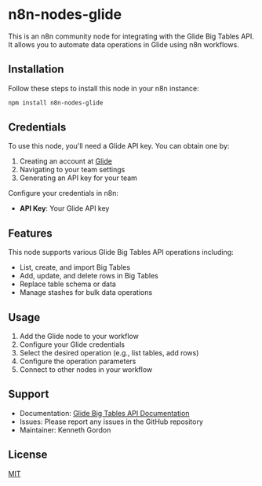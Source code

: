 
# n8n-nodes-glide

This is an n8n community node for integrating with the Glide Big Tables API. It allows you to automate data operations in Glide using n8n workflows.

## Installation

Follow these steps to install this node in your n8n instance:


```bash
npm install n8n-nodes-glide
```


## Credentials

To use this node, you'll need a Glide API key. You can obtain one by:

1. Creating an account at [Glide](https://www.glideapps.com/)
2. Navigating to your team settings
3. Generating an API key for your team

Configure your credentials in n8n:
- **API Key**: Your Glide API key


## Features

This node supports various Glide Big Tables API operations including:

- List, create, and import Big Tables
- Add, update, and delete rows in Big Tables
- Replace table schema or data
- Manage stashes for bulk data operations


## Usage

1. Add the Glide node to your workflow
2. Configure your Glide credentials
3. Select the desired operation (e.g., list tables, add rows)
4. Configure the operation parameters
5. Connect to other nodes in your workflow


## Support

- Documentation: [Glide Big Tables API Documentation](https://www.glideapps.com/docs/api/big-tables)
- Issues: Please report any issues in the GitHub repository
- Maintainer: Kenneth Gordon


## License

[MIT](LICENSE.md)
